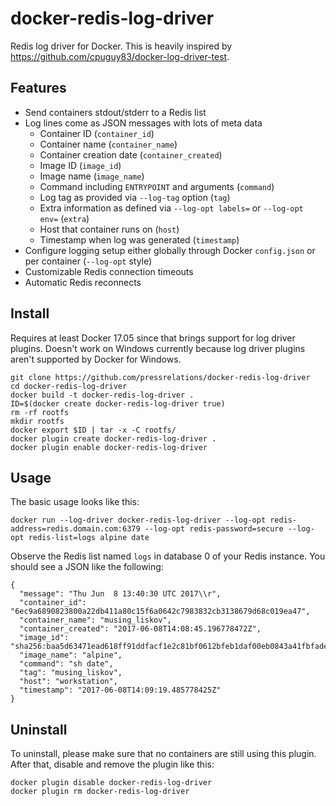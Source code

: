 # docker-redis-log-driver

Redis log driver for Docker. This is heavily inspired by https://github.com/cpuguy83/docker-log-driver-test.

## Features

* Send containers stdout/stderr to a Redis list
* Log lines come as JSON messages with lots of meta data
  * Container ID (`container_id`)
  * Container name (`container_name`)
  * Container creation date (`container_created`)
  * Image ID (`image_id`)
  * Image name (`image_name`)
  * Command including `ENTRYPOINT` and arguments (`command`)
  * Log tag as provided via `--log-tag` option (`tag`)
  * Extra information as defined via `--log-opt labels=` or `--log-opt env=` (`extra`)
  * Host that container runs on (`host`)
  * Timestamp when log was generated (`timestamp`)
* Configure logging setup either globally through Docker `config.json` or per container (`--log-opt` style)
* Customizable Redis connection timeouts
* Automatic Redis reconnects

## Install

Requires at least Docker 17.05 since that brings support for log driver plugins. Doesn't work on Windows currently because
log driver plugins aren't supported by Docker for Windows.

```
git clone https://github.com/pressrelations/docker-redis-log-driver
cd docker-redis-log-driver
docker build -t docker-redis-log-driver .
ID=$(docker create docker-redis-log-driver true)
rm -rf rootfs
mkdir rootfs
docker export $ID | tar -x -C rootfs/
docker plugin create docker-redis-log-driver .
docker plugin enable docker-redis-log-driver
```

## Usage

The basic usage looks like this:

```
docker run --log-driver docker-redis-log-driver --log-opt redis-address=redis.domain.com:6379 --log-opt redis-password=secure --log-opt redis-list=logs alpine date
```

Observe the Redis list named `logs` in database 0 of your Redis instance. You should see a JSON like the following:

```
{
  "message": "Thu Jun  8 13:40:30 UTC 2017\\r",
  "container_id": "6ec9a6890823800a22db411a80c15f6a0642c7983832cb3138679d68c019ea47",
  "container_name": "musing_liskov",
  "container_created": "2017-06-08T14:08:45.196778472Z",
  "image_id": "sha256:baa5d63471ead618ff91ddfacf1e2c81bf0612bfeb1daf00eb0843a41fbfade3",
  "image_name": "alpine",
  "command": "sh date",
  "tag": "musing_liskov",
  "host": "workstation",
  "timestamp": "2017-06-08T14:09:19.485778425Z"
}
```

## Uninstall

To uninstall, please make sure that no containers are still using this plugin. After that, disable and remove the plugin like this:

```
docker plugin disable docker-redis-log-driver
docker plugin rm docker-redis-log-driver
```
